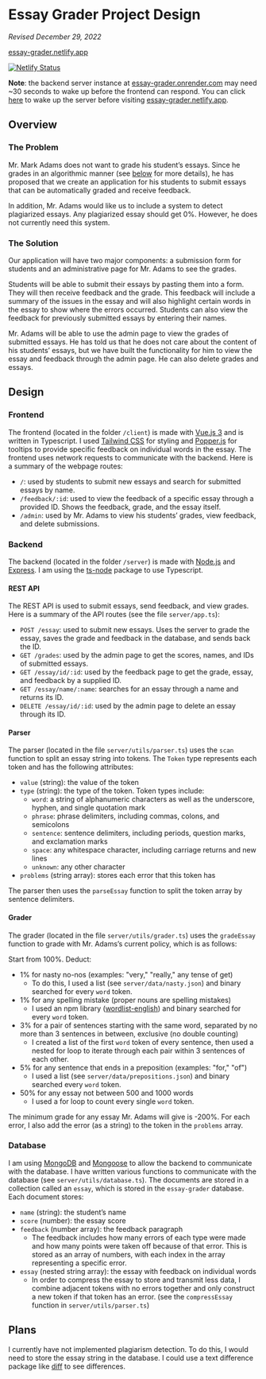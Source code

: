 # Essay Grader Project Design

*Revised December 29, 2022*

[essay-grader.netlify.app](https://essay-grader.netlify.app)

[![Netlify Status](https://api.netlify.com/api/v1/badges/24c2a4e4-6714-4194-8da4-0b1341dde2b2/deploy-status)](https://app.netlify.com/sites/essay-grader/deploys)

**Note**: the backend server instance at [essay-grader.onrender.com](https://essay-grader.onrender.com/) may need ~30 seconds to wake up before the frontend can respond. You can click [here](https://essay-grader.onrender.com/) to wake up the server before visiting [essay-grader.netlify.app](https://essay-grader.netlify.app).

## Overview

### The Problem

Mr. Mark Adams does not want to grade his student’s essays. Since he grades in an algorithmic manner (see [below](#grader) for more details), he has proposed that we create an application for his students to submit essays that can be automatically graded and receive feedback.

In addition, Mr. Adams would like us to include a system to detect plagiarized essays. Any plagiarized essay should get 0%. However, he does not currently need this system.

### The Solution

Our application will have two major components: a submission form for students and an administrative page for Mr. Adams to see the grades.

Students will be able to submit their essays by pasting them into a form. They will then receive feedback and the grade. This feedback will include a summary of the issues in the essay and will also highlight certain words in the essay to show where the errors occurred. Students can also view the feedback for previously submitted essays by entering their names.

Mr. Adams will be able to use the admin page to view the grades of submitted essays. He has told us that he does not care about the content of his students’ essays, but we have built the functionality for him to view the essay and feedback through the admin page. He can also delete grades and essays.

## Design

### Frontend

The frontend (located in the folder `/client`) is made with [Vue.js 3](https://vuejs.org/) and is written in Typescript. I used [Tailwind CSS](https://tailwindcss.com/) for styling and [Popper.js](https://popper.js.org/) for tooltips to provide specific feedback on individual words in the essay. The frontend uses network requests to communicate with the backend. Here is a summary of the webpage routes:

- `/`: used by students to submit new essays and search for submitted essays by name.
- `/feedback/:id`: used to view the feedback of a specific essay through a provided ID. Shows the feedback, grade, and the essay itself.
- `/admin`: used by Mr. Adams to view his students’ grades, view feedback, and delete submissions.

### Backend

The backend (located in the folder `/server`) is made with [Node.js](https://nodejs.org/) and [Express](https://expressjs.com/). I am using the [ts-node](https://typestrong.org/ts-node/) package to use Typescript.

#### REST API

The REST API is used to submit essays, send feedback, and view grades. Here is a summary of the API routes (see the file `server/app.ts`):

- `POST /essay`: used to submit new essays. Uses the server to grade the essay, saves the grade and feedback in the database, and sends back the ID.
- `GET /grades`: used by the admin page to get the scores, names, and IDs of submitted essays.
- `GET /essay/id/:id`: used by the feedback page to get the grade, essay, and feedback by a supplied ID.
- `GET /essay/name/:name`: searches for an essay through a name and returns its ID.
- `DELETE /essay/id/:id`: used by the admin page to delete an essay through its ID.

#### Parser

The parser (located in the file `server/utils/parser.ts`) uses the `scan` function to split an essay string into tokens. The `Token` type represents each token and has the following attributes:

- `value` (string): the value of the token
- `type` (string): the type of the token. Token types include:
    - `word`: a string of alphanumeric characters as well as the underscore, hyphen, and single quotation mark
    - `phrase`: phrase delimiters, including commas, colons, and semicolons
    - `sentence`: sentence delimiters, including periods, question marks, and exclamation marks
    - `space`: any whitespace character, including carriage returns and new lines
    - `unknown`: any other character
- `problems` (string array): stores each error that this token has

The parser then uses the `parseEssay` function to split the token array by sentence delimiters.

#### Grader

The grader (located in the file `server/utils/grader.ts`) uses the `gradeEssay` function to grade with Mr. Adams’s current policy, which is as follows:

Start from 100%. Deduct:

- 1% for nasty no-nos (examples: "very," "really," any tense of get)
    - To do this, I used a list (see `server/data/nasty.json`) and binary searched for every `word` token.
- 1% for any spelling mistake (proper nouns are spelling mistakes)
    - I used an npm library ([wordlist-english](https://www.npmjs.com/package/wordlist-english)) and binary searched for every `word` token.
- 3% for a pair of sentences starting with the same word, separated by no more than 3 sentences in between, exclusive (no double counting)
    - I created a list of the first `word` token of every sentence, then used a nested for loop to iterate through each pair within 3 sentences of each other.
- 5% for any sentence that ends in a preposition (examples: "for," "of")
    - I used a list (see `server/data/prepositions.json`) and binary searched every `word` token.
- 50% for any essay not between 500 and 1000 words
    - I used a for loop to count every single `word` token.

The minimum grade for any essay Mr. Adams will give is -200%. For each error, I also add the error (as a string) to the token in the `problems` array.

### Database

I am using [MongoDB](https://www.mongodb.com/) and [Mongoose](https://mongoosejs.com/) to allow the backend to communicate with the database. I have written various functions to communicate with the database (see `server/utils/database.ts`). The documents are stored in a collection called an `essay`, which is stored in the `essay-grader` database. Each document stores:

- `name` (string):  the student’s name
- `score` (number): the essay score
- `feedback` (number array): the feedback paragraph
    - The feedback includes how many errors of each type were made and how many points were taken off because of that error. This is stored as an array of numbers, with each index in the array representing a specific error.
- `essay` (nested string array): the essay with feedback on individual words
    - In order to compress the essay to store and transmit less data, I combine adjacent tokens with no errors together and only construct a new token if that token has an error. (see the `compressEssay` function in `server/utils/parser.ts`)

## Plans

I currently have not implemented plagiarism detection. To do this, I would need to store the essay string in the database. I could use a text difference package like [diff](https://www.npmjs.com/package/diff) to see differences.